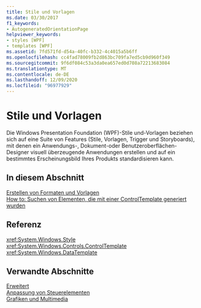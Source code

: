 ```yaml
---
title: Stile und Vorlagen
ms.date: 03/30/2017
f1_keywords:
- AutogeneratedOrientationPage
helpviewer_keywords:
- styles [WPF]
- templates [WPF]
ms.assetid: 7fd571fd-d54a-40fc-b332-4c4015a5b6ff
ms.openlocfilehash: cc4fad78009fb2d863bc709fa7ed5cb9d960f349
ms.sourcegitcommit: 9f6df084c53a3da0ea657ed0d708a72213683084
ms.translationtype: MT
ms.contentlocale: de-DE
ms.lasthandoff: 12/09/2020
ms.locfileid: "96977929"
---
```

# <a name="styles-and-templates"></a>Stile und Vorlagen
Die Windows Presentation Foundation (WPF)-Stile und-Vorlagen beziehen sich auf eine Suite von Features (Stile, Vorlagen, Trigger und Storyboards), mit denen ein Anwendungs-, Dokument-oder Benutzeroberflächen-Designer visuell überzeugende Anwendungen erstellen und auf ein bestimmtes Erscheinungsbild Ihres Produkts standardisieren kann.  
  
## <a name="in-this-section"></a>In diesem Abschnitt  
 [Erstellen von Formaten und Vorlagen](/dotnet/desktop-wpf/fundamentals/styles-templates-overview)  
  [How to: Suchen von Elementen, die mit einer ControlTemplate generiert wurden](how-to-find-controltemplate-generated-elements.md)  
  
## <a name="reference"></a>Referenz  
 <xref:System.Windows.Style>  
  <xref:System.Windows.Controls.ControlTemplate>  
  <xref:System.Windows.DataTemplate>  
  
## <a name="related-sections"></a>Verwandte Abschnitte  
 [Erweitert](../advanced/index.md)  
  [Anpassung von Steuerelementen](control-customization.md)  
  [Grafiken und Multimedia](../graphics-multimedia/index.md)
